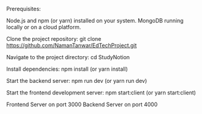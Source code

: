 Prerequisites:

Node.js and npm (or yarn) installed on your system.
MongoDB running locally or on a cloud platform.

Clone the project repository:
git clone https://github.com/NamanTanwar/EdTechProject.git

Navigate to the project directory:
cd StudyNotion

Install dependencies:
npm install (or yarn install)

Start the backend server:
npm run dev (or yarn run dev)

Start the frontend development server:
npm start:client (or yarn start:client)

Frontend Server on port 3000
Backend Server on port 4000
